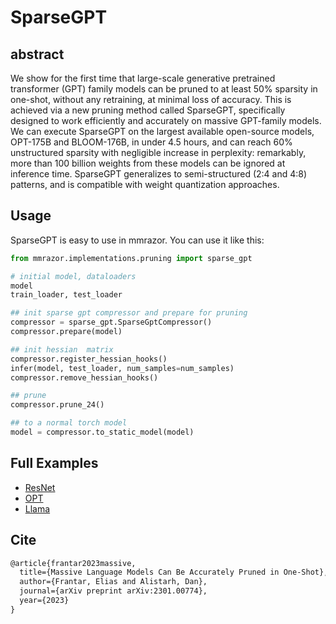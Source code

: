 # SparseGPT

## abstract

We show for the first time that large-scale generative pretrained transformer (GPT) family models can be pruned to at least 50% sparsity in one-shot, without any retraining, at minimal loss of accuracy. This is achieved via a new pruning method called SparseGPT, specifically designed to work efficiently and accurately on massive GPT-family models. We can execute SparseGPT on the largest available open-source models, OPT-175B and BLOOM-176B, in under 4.5 hours, and can reach 60% unstructured sparsity with negligible increase in perplexity: remarkably, more than 100 billion weights from these models can be ignored at inference time. SparseGPT generalizes to semi-structured (2:4 and 4:8) patterns, and is compatible with weight quantization approaches.

## Usage

SparseGPT is easy to use in mmrazor. You can use it like this:

```python
from mmrazor.implementations.pruning import sparse_gpt

# initial model, dataloaders
model
train_loader, test_loader

## init sparse gpt compressor and prepare for pruning
compressor = sparse_gpt.SparseGptCompressor()
compressor.prepare(model)

## init hessian  matrix
compressor.register_hessian_hooks()
infer(model, test_loader, num_samples=num_samples)
compressor.remove_hessian_hooks()

## prune
compressor.prune_24()

## to a normal torch model
model = compressor.to_static_model(model)

```

## Full Examples

- [ResNet](../examples/ResNet/sparse_gpt/README.md)
- [OPT](../examples/language_models/OPT/README.md)
- [Llama](../examples/language_models/Llama/README.md)

## Cite

```latex
@article{frantar2023massive,
  title={Massive Language Models Can Be Accurately Pruned in One-Shot},
  author={Frantar, Elias and Alistarh, Dan},
  journal={arXiv preprint arXiv:2301.00774},
  year={2023}
}
```
